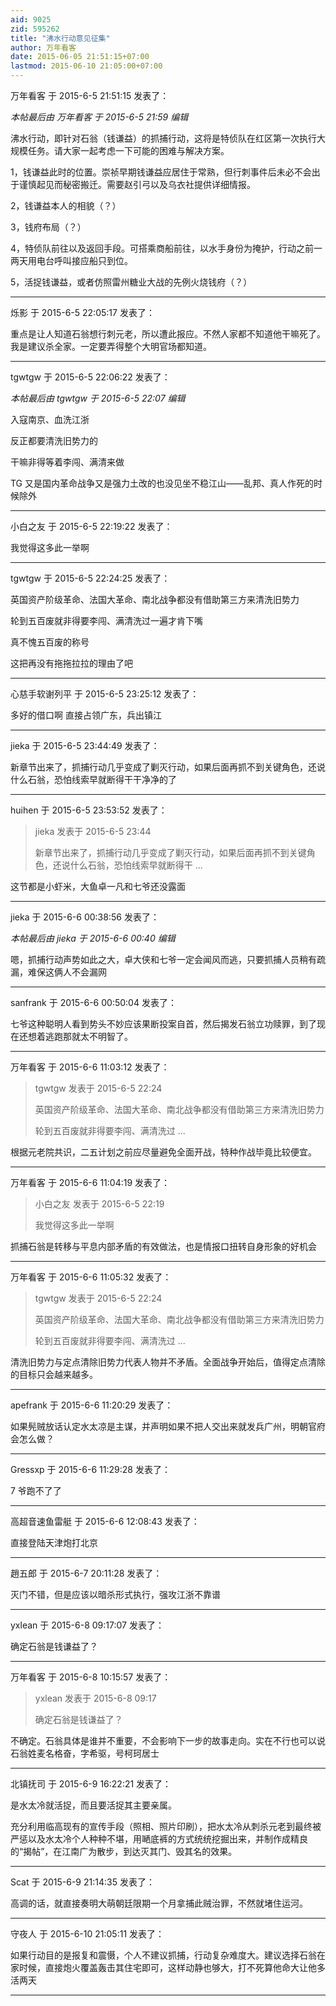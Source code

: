```yaml
---
aid: 9025
zid: 595262
title: "沸水行动意见征集"
author: 万年看客
date: 2015-06-05 21:51:15+07:00
lastmod: 2015-06-10 21:05:00+07:00
---
```


万年看客 于 2015-6-5 21:51:15 发表了：

_本帖最后由 万年看客 于 2015-6-5 21:59 编辑_

沸水行动，即针对石翁（钱谦益）的抓捕行动，这将是特侦队在红区第一次执行大规模任务。请大家一起考虑一下可能的困难与解决方案。

1，钱谦益此时的位置。崇祯早期钱谦益应居住于常熟，但行刺事件后未必不会出于谨慎起见而秘密搬迁。需要赵引弓以及乌衣社提供详细情报。

2，钱谦益本人的相貌（？）

3，钱府布局（？）

4，特侦队前往以及返回手段。可搭乘商船前往，以水手身份为掩护，行动之前一两天用电台呼叫接应船只到位。

5，活捉钱谦益，或者仿照雷州糖业大战的先例火烧钱府（？）

---

烁影 于 2015-6-5 22:05:17 发表了：

重点是让人知道石翁想行刺元老，所以遭此报应。不然人家都不知道他干嘛死了。我是建议杀全家。一定要弄得整个大明官场都知道。

---

tgwtgw 于 2015-6-5 22:06:22 发表了：

_本帖最后由 tgwtgw 于 2015-6-5 22:07 编辑_

入寇南京、血洗江浙

反正都要清洗旧势力的

干嘛非得等着李闯、满清来做

TG 又是国内革命战争又是强力土改的也没见坐不稳江山——乱邦、真人作死的时候除外

---

小白之友 于 2015-6-5 22:19:22 发表了：

我觉得这多此一举啊

---

tgwtgw 于 2015-6-5 22:24:25 发表了：

英国资产阶级革命、法国大革命、南北战争都没有借助第三方来清洗旧势力

轮到五百废就非得要李闯、满清洗过一遍才肯下嘴

真不愧五百废的称号

这把再没有拖拖拉拉的理由了吧

---

心慈手软谢列平 于 2015-6-5 23:25:12 发表了：

多好的借口啊 直接占领广东，兵出镇江

---

jieka 于 2015-6-5 23:44:49 发表了：

新章节出来了，抓捕行动几乎变成了剿灭行动，如果后面再抓不到关键角色，还说什么石翁，恐怕线索早就断得干干净净的了

---

huihen 于 2015-6-5 23:53:52 发表了：

> jieka 发表于 2015-6-5 23:44
>
> 新章节出来了，抓捕行动几乎变成了剿灭行动，如果后面再抓不到关键角色，还说什么石翁，恐怕线索早就断得干 ...

这节都是小虾米，大鱼卓一凡和七爷还没露面

---

jieka 于 2015-6-6 00:38:56 发表了：

_本帖最后由 jieka 于 2015-6-6 00:40 编辑_

嗯，抓捕行动声势如此之大，卓大侠和七爷一定会闻风而逃，只要抓捕人员稍有疏漏，难保这俩人不会漏网

---

sanfrank 于 2015-6-6 00:50:04 发表了：

七爷这种聪明人看到势头不妙应该果断投案自首，然后揭发石翁立功赎罪，到了现在还想着逃跑那就太不明智了。

---

万年看客 于 2015-6-6 11:03:12 发表了：

> tgwtgw 发表于 2015-6-5 22:24
>
> 英国资产阶级革命、法国大革命、南北战争都没有借助第三方来清洗旧势力
>
> 轮到五百废就非得要李闯、满清洗过 ...

根据元老院共识，二五计划之前应尽量避免全面开战，特种作战毕竟比较便宜。

---

万年看客 于 2015-6-6 11:04:19 发表了：

> 小白之友 发表于 2015-6-5 22:19
>
> 我觉得这多此一举啊

抓捕石翁是转移与平息内部矛盾的有效做法，也是情报口扭转自身形象的好机会

---

万年看客 于 2015-6-6 11:05:32 发表了：

> tgwtgw 发表于 2015-6-5 22:24
>
> 英国资产阶级革命、法国大革命、南北战争都没有借助第三方来清洗旧势力
>
> 轮到五百废就非得要李闯、满清洗过 ...

清洗旧势力与定点清除旧势力代表人物并不矛盾。全面战争开始后，值得定点清除的目标只会越来越多。

---

apefrank 于 2015-6-6 11:20:29 发表了：

如果髡贼放话认定水太凉是主谋，并声明如果不把人交出来就发兵广州，明朝官府会怎么做？

---

Gressxp 于 2015-6-6 11:29:28 发表了：

7 爷跑不了了

---

高超音速鱼雷艇 于 2015-6-6 12:08:43 发表了：

直接登陆天津炮打北京

---

趙五郎 于 2015-6-7 20:11:28 发表了：

灭门不错，但是应该以暗杀形式执行，强攻江浙不靠谱

---

yxlean 于 2015-6-8 09:17:07 发表了：

确定石翁是钱谦益了？

---

万年看客 于 2015-6-8 10:15:57 发表了：

> yxlean 发表于 2015-6-8 09:17
>
> 确定石翁是钱谦益了？

不确定。石翁具体是谁并不重要，不会影响下一步的故事走向。实在不行也可以说石翁姓麦名格奋，字希驱，号柯珂居士

---

北镇抚司 于 2015-6-9 16:22:21 发表了：

是水太冷就活捉，而且要活捉其主要亲属。

充分利用临高现有的宣传手段（照相、照片印刷），把水太冷从刺杀元老到最终被严惩以及水太冷个人种种不堪，用嗮底裤的方式统统挖掘出来，并制作成精良的“揭帖”，在江南广为散步，到达灭其门、毁其名的效果。

---

Scat 于 2015-6-9 21:14:35 发表了：

高调的话，就直接奏明大萌朝廷限期一个月拿捕此贼治罪，不然就堵住运河。

---

守夜人 于 2015-6-10 21:05:11 发表了：

如果行动目的是报复和震慑，个人不建议抓捕，行动复杂难度大。建议选择石翁在家时候，直接炮火覆盖轰击其住宅即可，这样动静也够大，打不死算他命大让他多活两天

---
